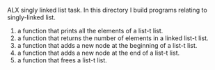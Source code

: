 ALX singly linked list task. In this directory I build programs relating to singly-linked list.

1.  a function that prints all the elements of a list-t list.
2. a function that returns the number of elements in a linked list-t list.
3. a function that adds a new node at the beginning of a list-t list.
4.  a function that adds a new node at the end of a list-t list.
5. a function that frees a list-t list.
